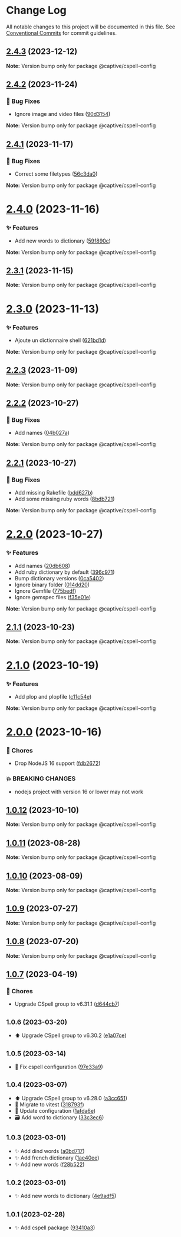 # Change Log

All notable changes to this project will be documented in this file.
See [Conventional Commits](https://conventionalcommits.org) for commit guidelines.

## [2.4.3](https://github.com/Captive-Studio/es-project-config/compare/@captive/cspell-config@2.4.2...@captive/cspell-config@2.4.3) (2023-12-12)

**Note:** Version bump only for package @captive/cspell-config

## [2.4.2](https://github.com/Captive-Studio/es-project-config/compare/@captive/cspell-config@2.4.1...@captive/cspell-config@2.4.2) (2023-11-24)

### 🐛 Bug Fixes

- Ignore image and video files ([90d3154](https://github.com/Captive-Studio/es-project-config/commit/90d3154))

**Note:** Version bump only for package @captive/cspell-config

## [2.4.1](https://github.com/Captive-Studio/es-project-config/compare/@captive/cspell-config@2.4.0...@captive/cspell-config@2.4.1) (2023-11-17)

### 🐛 Bug Fixes

- Correct some filetypes ([56c3da0](https://github.com/Captive-Studio/es-project-config/commit/56c3da0))

**Note:** Version bump only for package @captive/cspell-config

# [2.4.0](https://github.com/Captive-Studio/es-project-config/compare/@captive/cspell-config@2.3.1...@captive/cspell-config@2.4.0) (2023-11-16)

### ✨ Features

- Add new words to dictionary ([59f890c](https://github.com/Captive-Studio/es-project-config/commit/59f890c))

**Note:** Version bump only for package @captive/cspell-config

## [2.3.1](https://github.com/Captive-Studio/es-project-config/compare/@captive/cspell-config@2.3.0...@captive/cspell-config@2.3.1) (2023-11-15)

**Note:** Version bump only for package @captive/cspell-config

# [2.3.0](https://github.com/Captive-Studio/es-project-config/compare/@captive/cspell-config@2.2.3...@captive/cspell-config@2.3.0) (2023-11-13)

### ✨ Features

- Ajoute un dictionnaire shell ([621bd1d](https://github.com/Captive-Studio/es-project-config/commit/621bd1d))

**Note:** Version bump only for package @captive/cspell-config

## [2.2.3](https://github.com/Captive-Studio/es-project-config/compare/@captive/cspell-config@2.2.2...@captive/cspell-config@2.2.3) (2023-11-09)

**Note:** Version bump only for package @captive/cspell-config

## [2.2.2](https://github.com/Captive-Studio/es-project-config/compare/@captive/cspell-config@2.2.1...@captive/cspell-config@2.2.2) (2023-10-27)

### 🐛 Bug Fixes

- Add names ([04b027a](https://github.com/Captive-Studio/es-project-config/commit/04b027a))

**Note:** Version bump only for package @captive/cspell-config

## [2.2.1](https://github.com/Captive-Studio/es-project-config/compare/@captive/cspell-config@2.2.0...@captive/cspell-config@2.2.1) (2023-10-27)

### 🐛 Bug Fixes

- Add missing Rakefile ([bdd627b](https://github.com/Captive-Studio/es-project-config/commit/bdd627b))
- Add some missing ruby words ([8bdb721](https://github.com/Captive-Studio/es-project-config/commit/8bdb721))

**Note:** Version bump only for package @captive/cspell-config

# [2.2.0](https://github.com/Captive-Studio/es-project-config/compare/@captive/cspell-config@2.1.1...@captive/cspell-config@2.2.0) (2023-10-27)

### ✨ Features

- Add names ([20db608](https://github.com/Captive-Studio/es-project-config/commit/20db608))
- Add ruby dictionary by default ([396c971](https://github.com/Captive-Studio/es-project-config/commit/396c971))
- Bump dictionary versions ([0ca5402](https://github.com/Captive-Studio/es-project-config/commit/0ca5402))
- Ignore binary folder ([014dd20](https://github.com/Captive-Studio/es-project-config/commit/014dd20))
- Ignore Gemfile ([775bedf](https://github.com/Captive-Studio/es-project-config/commit/775bedf))
- Ignore gemspec files ([f35e01e](https://github.com/Captive-Studio/es-project-config/commit/f35e01e))

**Note:** Version bump only for package @captive/cspell-config

## [2.1.1](https://github.com/Captive-Studio/es-project-config/compare/@captive/cspell-config@2.1.0...@captive/cspell-config@2.1.1) (2023-10-23)

**Note:** Version bump only for package @captive/cspell-config

# [2.1.0](https://github.com/Captive-Studio/es-project-config/compare/@captive/cspell-config@2.0.0...@captive/cspell-config@2.1.0) (2023-10-19)

### ✨ Features

- Add plop and plopfile ([c11c54e](https://github.com/Captive-Studio/es-project-config/commit/c11c54e))

**Note:** Version bump only for package @captive/cspell-config

# [2.0.0](https://github.com/Captive-Studio/es-project-config/compare/@captive/cspell-config@1.0.12...@captive/cspell-config@2.0.0) (2023-10-16)

### 🎫 Chores

- Drop NodeJS 16 support ([fdb2672](https://github.com/Captive-Studio/es-project-config/commit/fdb2672))

### 💥 BREAKING CHANGES

- nodejs project with version 16 or lower may not work

## [1.0.12](https://github.com/Captive-Studio/es-project-config/compare/@captive/cspell-config@1.0.11...@captive/cspell-config@1.0.12) (2023-10-10)

**Note:** Version bump only for package @captive/cspell-config

## [1.0.11](https://github.com/Captive-Studio/es-project-config/compare/@captive/cspell-config@1.0.10...@captive/cspell-config@1.0.11) (2023-08-28)

**Note:** Version bump only for package @captive/cspell-config

## [1.0.10](https://github.com/Captive-Studio/es-project-config/compare/@captive/cspell-config@1.0.9...@captive/cspell-config@1.0.10) (2023-08-09)

**Note:** Version bump only for package @captive/cspell-config

## [1.0.9](https://github.com/Captive-Studio/es-project-config/compare/@captive/cspell-config@1.0.8...@captive/cspell-config@1.0.9) (2023-07-27)

**Note:** Version bump only for package @captive/cspell-config

## [1.0.8](https://github.com/Captive-Studio/es-project-config/compare/@captive/cspell-config@1.0.7...@captive/cspell-config@1.0.8) (2023-07-20)

**Note:** Version bump only for package @captive/cspell-config

## [1.0.7](https://github.com/Captive-Studio/es-project-config/compare/@captive/cspell-config@1.0.6...@captive/cspell-config@1.0.7) (2023-04-19)

### 🎫 Chores

- Upgrade CSpell group to v6.31.1 ([d644cb7](https://github.com/Captive-Studio/es-project-config/commit/d644cb7))

## <small>1.0.6 (2023-03-20)</small>

- ⬆️ Upgrade CSpell group to v6.30.2 ([e1a07ce](https://github.com/Captive-Studio/es-project-config/commit/e1a07ce))

## <small>1.0.5 (2023-03-14)</small>

- 📝 Fix cspell configuration ([97e33a9](https://github.com/Captive-Studio/es-project-config/commit/97e33a9))

## <small>1.0.4 (2023-03-07)</small>

- ⬆️ Upgrade CSpell group to v6.28.0 ([a3cc651](https://github.com/Captive-Studio/es-project-config/commit/a3cc651))
- 👷 Migrate to vitest ([318793f](https://github.com/Captive-Studio/es-project-config/commit/318793f))
- 👷 Update configuration ([1afda6e](https://github.com/Captive-Studio/es-project-config/commit/1afda6e))
- 🗃️ Add word to dictionary ([33c3ec6](https://github.com/Captive-Studio/es-project-config/commit/33c3ec6))

## <small>1.0.3 (2023-03-01)</small>

- ✨ Add dind words ([a0bd717](https://github.com/Captive-Studio/es-project-config/commit/a0bd717))
- ✨ Add french dictionary ([1ae40ee](https://github.com/Captive-Studio/es-project-config/commit/1ae40ee))
- ✨ Add new words ([f28b522](https://github.com/Captive-Studio/es-project-config/commit/f28b522))

## <small>1.0.2 (2023-03-01)</small>

- ✨ Add new words to dictionary ([4e9adf5](https://github.com/Captive-Studio/es-project-config/commit/4e9adf5))

## <small>1.0.1 (2023-02-28)</small>

- ✨ Add cspell package ([93410a3](https://github.com/Captive-Studio/es-project-config/commit/93410a3))
